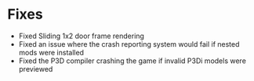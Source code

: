 # Fixes

* Fixed Sliding 1x2 door frame rendering
* Fixed an issue where the crash reporting system would fail if nested mods were installed
* Fixed the P3D compiler crashing the game if invalid P3Di models were previewed
